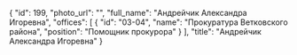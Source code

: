 {
    "id": 199,
    "photo_url": "",
    "full_name": "Андрейчик Александра Игоревна",
    "offices": [
        {
            "id": "03-04",
            "name": "Прокуратура Ветковского района",
            "position": "Помощник прокурора"
        }
    ],
    "title": "Андрейчик Александра Игоревна"
}